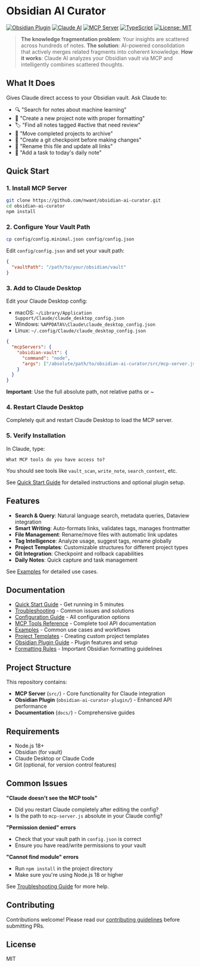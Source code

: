 # Obsidian AI Curator

[![Obsidian Plugin](https://img.shields.io/badge/Obsidian-Plugin-7c3aed)](https://obsidian.md)
[![Claude AI](https://img.shields.io/badge/Claude-AI-blue)](https://claude.ai)
[![MCP Server](https://img.shields.io/badge/MCP-Server-green)](https://modelcontextprotocol.io)
[![TypeScript](https://img.shields.io/badge/TypeScript-007ACC?logo=typescript&logoColor=white)](https://www.typescriptlang.org/)
[![License: MIT](https://img.shields.io/badge/License-MIT-yellow.svg)](https://opensource.org/licenses/MIT)

> **The knowledge fragmentation problem**: Your insights are scattered across hundreds of notes. 
> **The solution**: AI-powered consolidation that actively merges related fragments into coherent knowledge.
> **How it works**: Claude AI analyzes your Obsidian vault via MCP and intelligently combines scattered thoughts.

## What It Does

Gives Claude direct access to your Obsidian vault. Ask Claude to:
- 🔍 "Search for notes about machine learning"
- 📝 "Create a new project note with proper formatting"
- 🏷️ "Find all notes tagged #active that need review"
- 📁 "Move completed projects to archive"
- 🔄 "Create a git checkpoint before making changes"
- 🔗 "Rename this file and update all links"
- 📅 "Add a task to today's daily note"

## Quick Start

### 1. Install MCP Server

```bash
git clone https://github.com/nwant/obsidian-ai-curator.git
cd obsidian-ai-curator
npm install
```

### 2. Configure Your Vault Path

```bash
cp config/config.minimal.json config/config.json
```

Edit `config/config.json` and set your vault path:
```json
{
  "vaultPath": "/path/to/your/obsidian/vault"
}
```

### 3. Add to Claude Desktop

Edit your Claude Desktop config:
- macOS: `~/Library/Application Support/Claude/claude_desktop_config.json`
- Windows: `%APPDATA%\Claude\claude_desktop_config.json`
- Linux: `~/.config/Claude/claude_desktop_config.json`

```json
{
  "mcpServers": {
    "obsidian-vault": {
      "command": "node",
      "args": ["/absolute/path/to/obsidian-ai-curator/src/mcp-server.js"]
    }
  }
}
```

**Important**: Use the full absolute path, not relative paths or ~

### 4. Restart Claude Desktop

Completely quit and restart Claude Desktop to load the MCP server.

### 5. Verify Installation

In Claude, type:
```
What MCP tools do you have access to?
```

You should see tools like `vault_scan`, `write_note`, `search_content`, etc.

See [Quick Start Guide](docs/QUICK_START.md) for detailed instructions and optional plugin setup.

## Features

- **Search & Query**: Natural language search, metadata queries, Dataview integration
- **Smart Writing**: Auto-formats links, validates tags, manages frontmatter
- **File Management**: Rename/move files with automatic link updates
- **Tag Intelligence**: Analyze usage, suggest tags, rename globally
- **Project Templates**: Customizable structures for different project types
- **Git Integration**: Checkpoint and rollback capabilities
- **Daily Notes**: Quick capture and task management

See [Examples](docs/EXAMPLES.md) for detailed use cases.

## Documentation

- [Quick Start Guide](docs/QUICK_START.md) - Get running in 5 minutes
- [Troubleshooting](docs/TROUBLESHOOTING.md) - Common issues and solutions
- [Configuration Guide](docs/CONFIGURATION.md) - All configuration options
- [MCP Tools Reference](docs/MCP_TOOLS.md) - Complete tool API documentation  
- [Examples](docs/EXAMPLES.md) - Common use cases and workflows
- [Project Templates](docs/PROJECT_TEMPLATES.md) - Creating custom project templates
- [Obsidian Plugin Guide](docs/OBSIDIAN_PLUGIN.md) - Plugin features and setup
- [Formatting Rules](docs/FORMATTING_RULES.md) - Important Obsidian formatting guidelines


## Project Structure

This repository contains:
- **MCP Server** (`src/`) - Core functionality for Claude integration
- **Obsidian Plugin** (`obsidian-ai-curator-plugin/`) - Enhanced API performance
- **Documentation** (`docs/`) - Comprehensive guides

## Requirements

- Node.js 18+
- Obsidian (for vault)
- Claude Desktop or Claude Code
- Git (optional, for version control features)

## Common Issues

**"Claude doesn't see the MCP tools"**
- Did you restart Claude completely after editing the config?
- Is the path to `mcp-server.js` absolute in your Claude config?

**"Permission denied" errors**
- Check that your vault path in `config.json` is correct
- Ensure you have read/write permissions to your vault

**"Cannot find module" errors**
- Run `npm install` in the project directory
- Make sure you're using Node.js 18 or higher

See [Troubleshooting Guide](docs/TROUBLESHOOTING.md) for more help.

## Contributing

Contributions welcome! Please read our [contributing guidelines](CONTRIBUTING.md) before submitting PRs.

## License

MIT